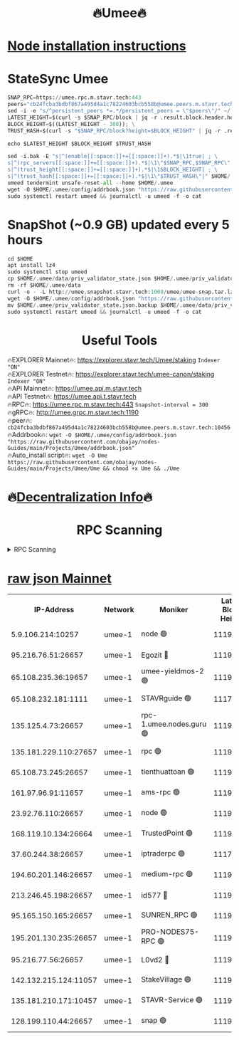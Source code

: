 <h1 align="center"> 🔥Umee🔥</h1>


[Node installation instructions](https://github.com/obajay/nodes-Guides/tree/main/Projects/Umee)
=
# StateSync Umee
```python
SNAP_RPC=https://umee.rpc.m.stavr.tech:443
peers="cb24fcba3bdbf867a495d4a1c78224603bcb558b@umee.peers.m.stavr.tech:10456"
sed -i -e "s/^persistent_peers *=.*/persistent_peers = \"$peers\"/" ~/.umee/config/config.toml
LATEST_HEIGHT=$(curl -s $SNAP_RPC/block | jq -r .result.block.header.height); \
BLOCK_HEIGHT=$((LATEST_HEIGHT - 300)); \
TRUST_HASH=$(curl -s "$SNAP_RPC/block?height=$BLOCK_HEIGHT" | jq -r .result.block_id.hash)

echo $LATEST_HEIGHT $BLOCK_HEIGHT $TRUST_HASH

sed -i.bak -E "s|^(enable[[:space:]]+=[[:space:]]+).*$|\1true| ; \
s|^(rpc_servers[[:space:]]+=[[:space:]]+).*$|\1\"$SNAP_RPC,$SNAP_RPC\"| ; \
s|^(trust_height[[:space:]]+=[[:space:]]+).*$|\1$BLOCK_HEIGHT| ; \
s|^(trust_hash[[:space:]]+=[[:space:]]+).*$|\1\"$TRUST_HASH\"|" $HOME/.umee/config/config.toml
umeed tendermint unsafe-reset-all --home $HOME/.umee
wget -O $HOME/.umee/config/addrbook.json "https://raw.githubusercontent.com/obajay/nodes-Guides/main/Projects/Umee/addrbook.json"
sudo systemctl restart umeed && journalctl -u umeed -f -o cat
```
# SnapShot (~0.9 GB) updated every 5 hours
```python
cd $HOME
apt install lz4
sudo systemctl stop umeed
cp $HOME/.umee/data/priv_validator_state.json $HOME/.umee/priv_validator_state.json.backup
rm -rf $HOME/.umee/data
curl -o - -L http://umee.snapshot.stavr.tech:1000/umee/umee-snap.tar.lz4 | lz4 -c -d - | tar -x -C $HOME/.umee --strip-components 2
wget -O $HOME/.umee/config/addrbook.json "https://raw.githubusercontent.com/obajay/nodes-Guides/main/Projects/Umee/addrbook.json"
mv $HOME/.umee/priv_validator_state.json.backup $HOME/.umee/data/priv_validator_state.json
sudo systemctl restart umeed && journalctl -u umeed -f -o cat
```
 <h1 align="center"> Useful Tools</h1>

🔥EXPLORER Mainnet🔥:      https://explorer.stavr.tech/Umee/staking             `Indexer "ON"` \
🔥EXPLORER Testnet🔥:        https://explorer.stavr.tech/umee-canon/staking      `Indexer "ON"` \
🔥API Mainnet🔥:                   https://umee.api.m.stavr.tech \
🔥API Testnet🔥:                     https://umee.api.t.stavr.tech \
🔥RPC🔥:                           https://umee.rpc.m.stavr.tech:443                     `Snapshot-interval = 300` \
🔥gRPC🔥:                              http://umee.grpc.m.stavr.tech:1190 \
🔥peer🔥:                     `cb24fcba3bdbf867a495d4a1c78224603bcb558b@umee.peers.m.stavr.tech:10456` \
🔥Addrbook🔥:    ```wget -O $HOME/.umee/config/addrbook.json "https://raw.githubusercontent.com/obajay/nodes-Guides/main/Projects/Umee/addrbook.json"``` \
🔥Auto_install script🔥: ```wget -O Ume https://raw.githubusercontent.com/obajay/nodes-Guides/main/Projects/Umee/Ume && chmod +x Ume && ./Ume```

🔥[Decentralization Info](https://github.com/obajay/StateSync-snapshots/tree/main/Projects/Umee/Decentralization)🔥
=

<h1 align="center"> RPC Scanning</h1>

<details>
<summary>RPC Scanning</summary>

<h2 align="center"> We scan nodes in real time every 4 hours. And we provide the final result of RPC endpoints.
We cannot influence the operation of these nodes in any way. </h2>


```python
If Voting Power is higher than 0 --> then the Node is a validator of the network and may be subject to attack and be a potential threat to the chain.
```
```python
We marked such validators with a red symbol
```

</details>

[raw json Mainnet](https://rpc-check.umeem.stavr.tech/umeem/rpc-umeem-result.json)
=



<table><tr><th>IP-Address</th><th>Network</th><th>Moniker</th><th>Latest Block Height</th><th>Earliest Block Height</th><th>Catching Up</th><th>Tx Index</th><th>Voting Power</th><th>Scan Time</th></tr><tr><td>5.9.106.214:10257</td><td>umee-1</td><td>node 🟢</td><td>11190050</td><td>7942001</td><td>False</td><td>on</td><td>0</td><td>2024-03-26T13:28:12.278588202UTC</td></tr><tr><td>95.216.76.51:26657</td><td>umee-1</td><td>Egozit 🔴</td><td>11190058</td><td>8262001</td><td>False</td><td>off</td><td>38783034</td><td>2024-03-26T13:29:00.476198900UTC</td></tr><tr><td>65.108.235.36:19657</td><td>umee-1</td><td>umee-yieldmos-2 🟢</td><td>11190016</td><td>9575548</td><td>False</td><td>on</td><td>0</td><td>2024-03-26T13:24:50.006566963UTC</td></tr><tr><td>65.108.232.181:1111</td><td>umee-1</td><td>STAVRguide 🟢</td><td>11177300</td><td>10560001</td><td>False</td><td>on</td><td>0</td><td>2024-03-26T13:24:33.324623097UTC</td></tr><tr><td>135.125.4.73:26657</td><td>umee-1</td><td>rpc-1.umee.nodes.guru 🟢</td><td>11190059</td><td>10691018</td><td>False</td><td>on</td><td>0</td><td>2024-03-26T13:29:02.806700868UTC</td></tr><tr><td>135.181.229.110:27657</td><td>umee-1</td><td>rpc 🟢</td><td>11190023</td><td>10754071</td><td>False</td><td>on</td><td>0</td><td>2024-03-26T13:25:33.230642956UTC</td></tr><tr><td>65.108.73.245:26657</td><td>umee-1</td><td>tienthuattoan 🟢</td><td>11190038</td><td>10787155</td><td>False</td><td>on</td><td>0</td><td>2024-03-26T13:26:59.340928048UTC</td></tr><tr><td>161.97.96.91:11657</td><td>umee-1</td><td>ams-rpc 🟢</td><td>11190069</td><td>10929930</td><td>False</td><td>on</td><td>0</td><td>2024-03-26T13:30:03.840405541UTC</td></tr><tr><td>23.92.76.110:26657</td><td>umee-1</td><td>node 🟢</td><td>11190079</td><td>10938001</td><td>False</td><td>on</td><td>0</td><td>2024-03-26T13:31:05.557485597UTC</td></tr><tr><td>168.119.10.134:26664</td><td>umee-1</td><td>TrustedPoint 🟢</td><td>11190039</td><td>10998445</td><td>False</td><td>on</td><td>0</td><td>2024-03-26T13:27:07.903143318UTC</td></tr><tr><td>37.60.244.38:26657</td><td>umee-1</td><td>iptraderpc 🟢</td><td>11177300</td><td>11013104</td><td>False</td><td>on</td><td>0</td><td>2024-03-26T13:25:30.907058680UTC</td></tr><tr><td>194.60.201.146:26657</td><td>umee-1</td><td>medium-rpc 🟢</td><td>11190030</td><td>11013104</td><td>False</td><td>on</td><td>0</td><td>2024-03-26T13:26:14.928526898UTC</td></tr><tr><td>213.246.45.198:26657</td><td>umee-1</td><td>id577 🔴</td><td>11190028</td><td>11029001</td><td>False</td><td>on</td><td>35123635</td><td>2024-03-26T13:26:02.208987981UTC</td></tr><tr><td>95.165.150.165:26657</td><td>umee-1</td><td>SUNREN_RPC 🟢</td><td>11190069</td><td>11086378</td><td>False</td><td>on</td><td>0</td><td>2024-03-26T13:30:03.218711585UTC</td></tr><tr><td>195.201.130.235:26657</td><td>umee-1</td><td>PRO-NODES75-RPC 🟢</td><td>11190048</td><td>11090048</td><td>False</td><td>on</td><td>0</td><td>2024-03-26T13:28:01.626552114UTC</td></tr><tr><td>95.216.77.56:26657</td><td>umee-1</td><td>L0vd2 🔴</td><td>11190069</td><td>11090069</td><td>False</td><td>off</td><td>38535711</td><td>2024-03-26T13:30:03.575876625UTC</td></tr><tr><td>142.132.215.124:11057</td><td>umee-1</td><td>StakeVillage 🟢</td><td>11190077</td><td>11177889</td><td>False</td><td>on</td><td>0</td><td>2024-03-26T13:30:54.413815180UTC</td></tr><tr><td>135.181.210.171:10457</td><td>umee-1</td><td>STAVR-Service 🟢</td><td>11190062</td><td>11189001</td><td>False</td><td>on</td><td>0</td><td>2024-03-26T13:29:23.778370721UTC</td></tr><tr><td>128.199.110.44:26657</td><td>umee-1</td><td>snap 🟢</td><td>11190067</td><td>11189157</td><td>False</td><td>off</td><td>0</td><td>2024-03-26T13:29:52.268163568UTC</td></tr></table>
